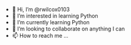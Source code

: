 - 👋 Hi, I’m @rwilcox0103
- 👀 I’m interested in learning Python
- 🌱 I’m currently learning Python
- 💞️ I’m looking to collaborate on anything I can
- 📫 How to reach me ...

<!---
rwilcox0103/rwilcox0103 is a ✨ special ✨ repository because its `README.md` (this file) appears on your GitHub profile.
You can click the Preview link to take a look at your changes.
--->

